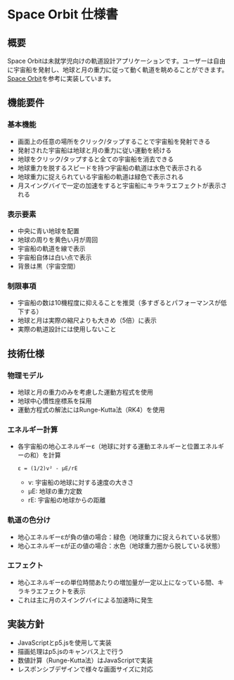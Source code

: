 # Space Orbit 仕様書

## 概要
Space Orbitは未就学児向けの軌道設計アプリケーションです。ユーザーは自由に宇宙船を発射し、地球と月の重力に従って動く軌道を眺めることができます。[Space Orbit](https://zenn.dev/ta168/articles/space-orbit_app)を参考に実装しています。

## 機能要件

### 基本機能
- 画面上の任意の場所をクリック/タップすることで宇宙船を発射できる
- 発射された宇宙船は地球と月の重力に従い運動を続ける
- 地球をクリック/タップすると全ての宇宙船を消去できる
- 地球重力を脱するスピードを持つ宇宙船の軌道は水色で表示される
- 地球重力に捉えられている宇宙船の軌道は緑色で表示される
- 月スイングバイで一定の加速をすると宇宙船にキラキラエフェクトが表示される

### 表示要素
- 中央に青い地球を配置
- 地球の周りを黄色い月が周回
- 宇宙船の軌道を線で表示
- 宇宙船自体は白い点で表示
- 背景は黒（宇宙空間）

### 制限事項
- 宇宙船の数は10機程度に抑えることを推奨（多すぎるとパフォーマンスが低下する）
- 地球と月は実際の縮尺よりも大きめ（5倍）に表示
- 実際の軌道設計には使用しないこと

## 技術仕様

### 物理モデル
- 地球と月の重力のみを考慮した運動方程式を使用
- 地球中心慣性座標系を採用
- 運動方程式の解法にはRunge-Kutta法（RK4）を使用

### エネルギー計算
- 各宇宙船の地心エネルギーε（地球に対する運動エネルギーと位置エネルギーの和）を計算
  ```
  ε = (1/2)v² - μE/rE
  ```
  - v: 宇宙船の地球に対する速度の大きさ
  - μE: 地球の重力定数
  - rE: 宇宙船の地球からの距離

### 軌道の色分け
- 地心エネルギーεが負の値の場合：緑色（地球重力に捉えられている状態）
- 地心エネルギーεが正の値の場合：水色（地球重力圏から脱している状態）

### エフェクト
- 地心エネルギーεの単位時間あたりの増加量が一定以上になっている間、キラキラエフェクトを表示
- これは主に月のスイングバイによる加速時に発生

## 実装方針
- JavaScriptとp5.jsを使用して実装
- 描画処理はp5.jsのキャンバス上で行う
- 数値計算（Runge-Kutta法）はJavaScriptで実装
- レスポンシブデザインで様々な画面サイズに対応
